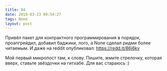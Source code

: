 ```yaml
---
title: 84
date: 2018-03-23 09:54:27
tags: None
layout: post
---
```


Привёл пакет для контрактного программирования в порядок, проапгрейдил, добавил баджики, лого, а None сделал ридми более читаемым. И даже на reddit опубликовал:
<https://redd.it/86j6kv>

Мой первый микропост там, к слову. Пишите, жмите стрелочку, которая вверх, ставьте звёздочки на гитхабе. Для вас стараюсь :)
